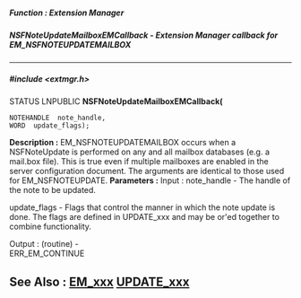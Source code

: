 ##### Function : Extension Manager
##### NSFNoteUpdateMailboxEMCallback - Extension Manager callback for EM_NSFNOTEUPDATEMAILBOX
---
##### #include <extmgr.h>
STATUS LNPUBLIC **NSFNoteUpdateMailboxEMCallback(**

	NOTEHANDLE  note_handle,
	WORD  update_flags);
**Description :**
EM_NSFNOTEUPDATEMAILBOX occurs when a NSFNoteUpdate is performed on any and all 
mailbox databases (e.g. a mail.box file).  This is true even if multiple 
mailboxes are enabled in the server configuration document.  The arguments are 
identical to those used for EM_NSFNOTEUPDATE.
**Parameters :**
Input :
note_handle  -  The handle of the note to be updated.

update_flags  -  Flags that control the manner in which the note update is done. The flags are defined in UPDATE_xxx and may be or'ed together to combine functionality.

Output :
(routine)  -  
ERR_EM_CONTINUE


**See Also :**
[EM_xxx](D:/md_files/EM_xxx.md)
[UPDATE_xxx](D:/md_files/UPDATE_xxx.md)
---
